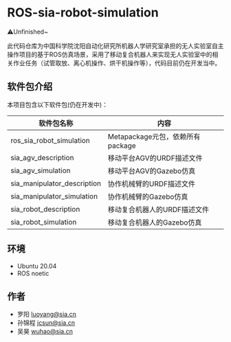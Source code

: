 # ROS-sia-robot-simulation

:warning:Unfinished~

此代码仓库为中国科学院沈阳自动化研究所机器人学研究室承担的无人实验室自主操作项目的基于ROS仿真场景，采用了移动复合机器人来实现无人实验室中的相关作业任务（试管取放、离心机操作、烘干机操作等），代码目前仍在开发当中。

## 软件包介绍

本项目包含以下软件包(仍在开发中)：

| 软件包名称  | 内容  |
|    ----    | -------  |
| ros_sia_robot_simulation | Metapackage元包，依赖所有package |
| sia_agv_description      | 移动平台AGV的URDF描述文件 |
| sia_agv_simulation       | 移动平台AGV的Gazebo仿真 |
| sia_manipulator_description | 协作机械臂的URDF描述文件 |
| sia_manipulator_simulation | 协作机械臂的Gazebo仿真 |
| sia_robot_description | 移动复合机器人的URDF描述文件 |
| sia_robot_simulation  | 移动复合机器人的Gazebo仿真 |

## 环境

- Ubuntu 20.04
- ROS noetic

## 作者

- 罗阳 luoyang@sia.cn
- 孙锦程 jcsun@sia.cn
- 吴昊 wuhao@sia.cn
